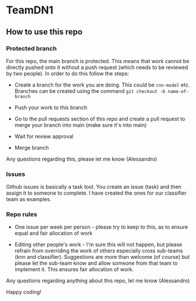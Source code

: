 # TeamDN1

## How to use this repo

### Protected branch

For this repo, the main branch is protected. This means that work cannot be directly pushed onto it without a push request (which needs to be reviewed by two people). In order to do this follow the steps:

- Create a branch for the work you are doing. This could be `cnn-model` etc. Branches can be created using the command `git checkout -b name-of-branch`

- Push your work to this branch

- Go to the pull requests section of this repo and create a pull request to merge your branch into main (make sure it's into main)

- Wait for review approval

- Merge branch

Any questions regarding this, please let me know (Alessandro)

### Issues

Github issues is basically a task tool. You create an issue (task) and then assign it to someone to complete. I have created the ones for our classifier team as examples.

### Repo rules

- One issue per week per person - please try to keep to this, as to ensure equal and fair allocation of work

- Editing other people's work - I'm sure this will not happen, but please refrain from overriding the work of others especially cross sub-teams (knn and classifier). Suggestions are more than welcome (of course) but please let the sub-team know and allow someone from that team to implement it. This ensures fair allocation of work.

Any questions regarding anything about this repo, let me know (Alessandro)

Happy coding!
